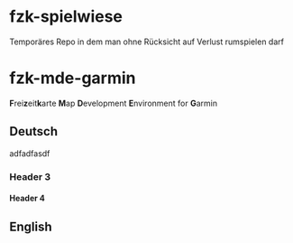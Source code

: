 fzk-spielwiese
==============

Temporäres Repo in dem man ohne Rücksicht auf Verlust rumspielen darf


fzk-mde-garmin
==============

**F**rei<strong>z</strong>eit<strong>k</strong>arte **M**ap **D**evelopment **E**nvironment for **G**armin

Deutsch
------
adfadfasdf

### Header 3

#### Header 4

English
-------


